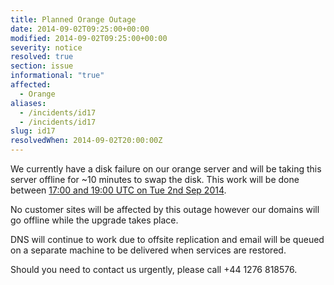 ```yaml
---
title: Planned Orange Outage
date: 2014-09-02T09:25:00+00:00
modified: 2014-09-02T09:25:00+00:00
severity: notice
resolved: true
section: issue
informational: "true"
affected:
  - Orange
aliases:
  - /incidents/id17
  - /incidents/id17
slug: id17
resolvedWhen: 2014-09-02T20:00:00Z
---
```


We currently have a disk failure on our orange server and will be taking this server offline for ~10 minutes to swap the disk.  This work will be done between [17:00 and 19:00 UTC on Tue 2nd Sep 2014](https://www.timeanddate.com/worldclock/fixedtime.html?iso=20140902T17&ah=2).

No customer sites will be affected by this outage however our domains will go offline while the upgrade takes place.

DNS will continue to work due to offsite replication and email will be queued on a separate machine to be delivered when services are restored.

Should you need to contact us urgently, please call +44 1276 818576.

